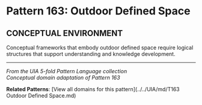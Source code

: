 # Pattern 163: Outdoor Defined Space

## CONCEPTUAL ENVIRONMENT

Conceptual frameworks that embody outdoor defined space require logical structures that support understanding and knowledge development.

---

*From the UIA 5-fold Pattern Language collection*  
*Conceptual domain adaptation of Pattern 163*

**Related Patterns**: [View all domains for this pattern](../../UIA/md/T163 Outdoor Defined Space.md)